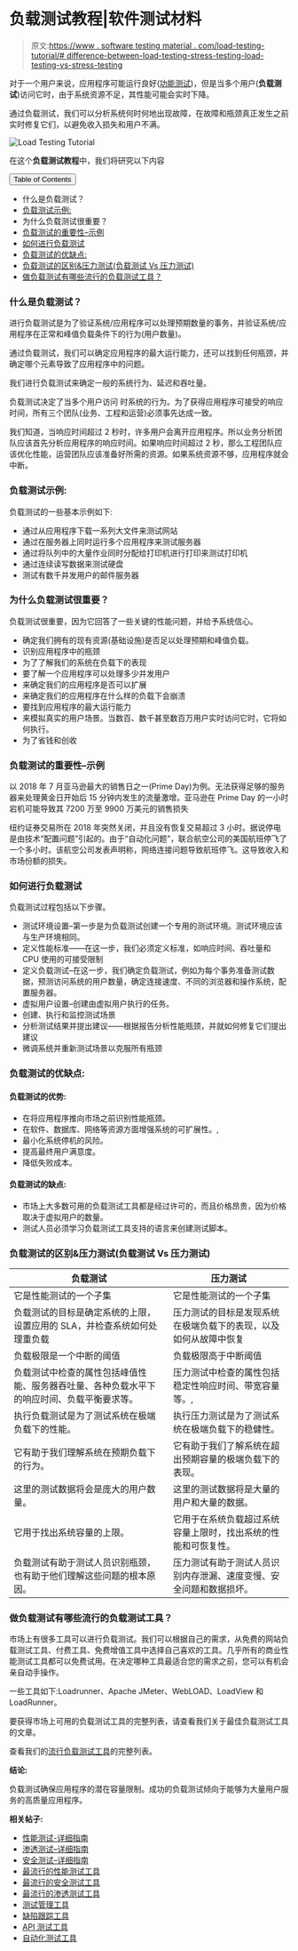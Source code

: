 # 负载测试教程|软件测试材料

> 原文:[https://www . software testing material . com/load-testing-tutorial/# difference-between-load-testing-stress-testing-load-testing-vs-stress-testing](https://www.softwaretestingmaterial.com/load-testing-tutorial/#difference-between-load-testing--stress-testing-load-testing-vs-stress-testing)

对于一个用户来说，应用程序可能运行良好([功能测试](https://www.softwaretestingmaterial.com/functional-testing/))，但是当多个用户(**负载测试**)访问它时，由于系统资源不足，其性能可能会实时下降。

通过负载测试，我们可以分析系统何时何地出现故障，在故障和瓶颈真正发生之前实时修复它们，以避免收入损失和用户不满。

![Load Testing Tutorial](img/af1a142cb80ab95174486d1edb2186ff.png)

在这个**负载测试教程**中，我们将研究以下内容

<button class="kb-table-of-contents-title-btn kb-table-of-contents-toggle" aria-expanded="false" aria-label="Expand Table of Contents">Table of Contents</button>

*   什么是负载测试？
*   [负载测试示例:](#load-testing-examples)
*   为什么负载测试很重要？
*   [负载测试的重要性–示例](#importance-of-load-testing--examples)
*   [如何进行负载测试](#how-to-do-load-testing)
*   [负载测试的优缺点:](#advantages-and-disadvantages-of-load-testing)
*   [负载测试的区别&压力测试(负载测试 Vs 压力测试)](#difference-between-load-testing--stress-testing-load-testing-vs-stress-testing)
*   [做负载测试有哪些流行的负载测试工具？](#What-are-some-popular-Performance-Testing-Tools-to-do-Performance-Testing)



### 什么是负载测试？

进行负载测试是为了验证系统/应用程序可以处理预期数量的事务，并验证系统/应用程序在正常和峰值负载条件下的行为(用户数量)。

通过负载测试，我们可以确定应用程序的最大运行能力，还可以找到任何瓶颈，并确定哪个元素导致了应用程序中的问题。

我们进行负载测试来确定一般的系统行为、延迟和吞吐量。

负载测试决定了当多个用户访问
时系统的行为。为了获得应用程序可接受的响应时间，所有三个团队(业务、工程和运营)必须事先达成一致。

我们知道，当响应时间超过 2 秒时，许多用户会离开应用程序。所以业务分析团队应该首先分析应用程序的响应时间。如果响应时间超过 2 秒，那么工程团队应该优化性能，运营团队应该准备好所需的资源。如果系统资源不够，应用程序就会中断。

### **负载测试示例:**

负载测试的一些基本示例如下:

*   通过从应用程序下载一系列大文件来测试网站
*   通过在服务器上同时运行多个应用程序来测试服务器
*   通过将队列中的大量作业同时分配给打印机进行打印来测试打印机
*   通过连续读写数据来测试硬盘
*   测试有数千并发用户的邮件服务器

### 为什么负载测试很重要？

负载测试很重要，因为它回答了一些关键的性能问题，并给予系统信心。

*   确定我们拥有的现有资源(基础设施)是否足以处理预期和峰值负载。
*   识别应用程序中的瓶颈
*   为了了解我们的系统在负载下的表现
*   要了解一个应用程序可以处理多少并发用户
*   来确定我们的应用程序是否可以扩展
*   来确定我们的应用程序在什么样的负载下会崩溃
*   要找到应用程序的最大运行能力
*   来模拟真实的用户场景。当数百、数千甚至数百万用户实时访问它时，它将如何执行。
*   为了省钱和创收

### **负载测试的重要性–示例**

以 2018 年 7 月亚马逊最大的销售日之一(Prime Day)为例。无法获得足够的服务器来处理黄金日开始后 15 分钟内发生的流量激增。亚马逊在 Prime Day 的一小时宕机可能导致其 7200 万至 9900 万美元的销售损失

纽约证券交易所在 2018 年突然关闭，并且没有恢复交易超过 3 小时。据说停电是由技术“配置问题”引起的。由于“自动化问题”，联合航空公司的美国航班停飞了一个多小时。该航空公司发表声明称，网络连接问题导致航班停飞。这导致收入和市场份额的损失。

### **如何进行负载测试**

负载测试过程包括以下步骤。

*   测试环境设置–第一步是为负载测试创建一个专用的测试环境。测试环境应该与生产环境相同。
*   定义性能标准——在这一步，我们必须定义标准，如响应时间、吞吐量和 CPU 使用的可接受限制
*   定义负载测试–在这一步，我们确定负载测试，例如为每个事务准备测试数据，预测访问系统的用户数量，确定连接速度、不同的浏览器和操作系统，配置服务器。
*   虚拟用户设置–创建由虚拟用户执行的任务。
*   创建、执行和监控测试场景
*   分析测试结果并提出建议——根据报告分析性能瓶颈，并就如何修复它们提出建议
*   微调系统并重新测试场景以克服所有瓶颈

### **负载测试的优缺点:**

#### **负载测试的优势:**

*   在将应用程序推向市场之前识别性能瓶颈。
*   在软件、数据库、网络等资源方面增强系统的可扩展性。,
*   最小化系统停机的风险。
*   提高最终用户满意度。
*   降低失败成本。

#### **负载测试的缺点:**

*   市场上大多数可用的负载测试工具都是经过许可的，而且价格昂贵，因为价格取决于虚拟用户的数量。
*   测试人员必须学习负载测试工具支持的语言来创建测试脚本。

### **负载测试的区别&压力测试(负载测试 Vs 压力测试)**

| 负载测试 | 压力测试 |
| --- | --- |
| 它是性能测试的一个子集 | 它是性能测试的一个子集 |
| 负载测试的目标是确定系统的上限，设置应用的 SLA，并检查系统如何处理重负载 | 压力测试的目标是发现系统在极端负载下的表现，以及如何从故障中恢复 |
| 负载极限是一个中断的阈值 | 负载极限高于中断阈值 |
| 负载测试中检查的属性包括峰值性能、服务器吞吐量、各种负载水平下的响应时间、负载平衡要求等。 | 压力测试中检查的属性包括稳定性响应时间、带宽容量等。, |
| 执行负载测试是为了测试系统在极端负载下的性能。 | 执行压力测试是为了测试系统在极端负载下的稳健性。 |
| 它有助于我们理解系统在预期负载下的行为。 | 它有助于我们了解系统在超出预期容量的极端负载下的表现。 |
| 这里的测试数据将会是庞大的用户数量。 | 这里的测试数据将是大量的用户和大量的数据。 |
| 它用于找出系统容量的上限。 | 它用于在系统负载超过系统容量上限时，找出系统的性能和可恢复性。 |
| 负载测试有助于测试人员识别瓶颈，也有助于他们理解这些问题的根本原因。 | 压力测试有助于测试人员识别内存泄漏、速度变慢、安全问题和数据损坏。 |

### **做负载测试有哪些流行的负载测试工具？**

市场上有很多工具可以进行负载测试。我们可以根据自己的需求，从免费的网站负载测试工具、付费工具、免费增值工具中选择自己喜欢的工具。几乎所有的商业性能测试工具都可以免费试用。在决定哪种工具最适合您的需求之前，您可以有机会亲自动手操作。

一些工具如下:Loadrunner、Apache JMeter、WebLOAD、LoadView 和 LoadRunner。

要获得市场上可用的负载测试工具的完整列表，请查看我们关于最佳负载测试工具的文章。

查看我们的[流行负载测试工具](https://www.softwaretestingmaterial.com/performance-testing-tools/)的完整列表。

**结论:**

负载测试确保应用程序的潜在容量限制。成功的负载测试倾向于能够为大量用户服务的高质量应用程序。

**相关帖子:**

*   [性能测试-详细指南](https://www.softwaretestingmaterial.com/performance-testing-tutorial/)
*   [渗透测试–详细指南](https://www.softwaretestingmaterial.com/penetration-testing-tutorial/)
*   [安全测试–详细指南](https://www.softwaretestingmaterial.com/security-testing-tutorial/)
*   [最流行的性能测试工具](https://www.softwaretestingmaterial.com/performance-testing-tools/)
*   [最流行的安全测试工具](https://www.softwaretestingmaterial.com/open-source-security-testing-tools/)
*   [最流行的渗透测试工具](https://www.softwaretestingmaterial.com/penetration-testing-tools/)
*   [测试管理工具](https://www.softwaretestingmaterial.com/test-management-tools/)
*   [缺陷跟踪工具](https://www.softwaretestingmaterial.com/popular-defect-tracking-tools/)
*   [API 测试工具](https://www.softwaretestingmaterial.com/best-api-testing-tools/)
*   [自动化测试工具](https://www.softwaretestingmaterial.com/best-automation-testing-tools-2018/)
